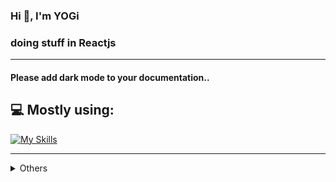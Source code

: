 <h3>Hi 👋, I'm YOGi</h3>

### doing stuff in Reactjs

<hr />

#### Please add dark mode to your documentation..

## 💻 Mostly using:

[![My Skills](https://skillicons.dev/icons?i=js,ts,nodejs,mysql,postgres,prisma,react,nextjs,tailwind&perline=3)](https://skillicons.dev)

<hr />

<details>
<summary>Others</summary>

## 🤔 interested in

[![curious](https://skillicons.dev/icons?i=go,docker,astro,nest,vue,nuxtjs)](https://skillicons.dev)

  <details>
  <summary>Github Stats ⚡</summary>
  
  <a href="#">![Github stats](https://github-readme-stats.vercel.app/api?username=yogyy&theme=blueberry&count_private=true&hide_border=true&line_height=20)</a>
  <a href="#">![Top Langs](https://github-readme-stats.vercel.app/api/top-langs/?username=yogyy&layout=compact&theme=blueberry&count_private=true&hide_border=true)</a>
  </details>
</details>
